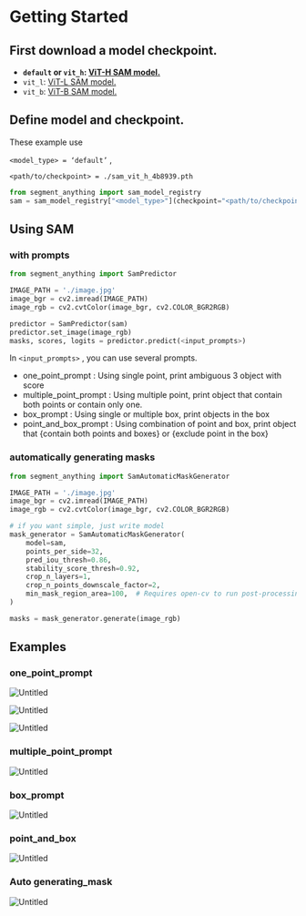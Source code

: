 # Getting Started

## First download a model checkpoint.

- **`default` or `vit_h`: [ViT-H SAM model.](https://dl.fbaipublicfiles.com/segment_anything/sam_vit_h_4b8939.pth)**
- `vit_l`: [ViT-L SAM model.](https://dl.fbaipublicfiles.com/segment_anything/sam_vit_l_0b3195.pth)
- `vit_b`: [ViT-B SAM model.](https://dl.fbaipublicfiles.com/segment_anything/sam_vit_b_01ec64.pth)


## Define model and checkpoint.
    
These example use 

`<model_type> = ‘default’` , 

`<path/to/checkpoint> = ./sam_vit_h_4b8939.pth`
    
```python
from segment_anything import sam_model_registry
sam = sam_model_registry["<model_type>"](checkpoint="<path/to/checkpoint>")
```
    

## Using SAM

### with prompts

```python
from segment_anything import SamPredictor

IMAGE_PATH = './image.jpg'
image_bgr = cv2.imread(IMAGE_PATH)
image_rgb = cv2.cvtColor(image_bgr, cv2.COLOR_BGR2RGB)

predictor = SamPredictor(sam)
predictor.set_image(image_rgb)
masks, scores, logits = predictor.predict(<input_prompts>)
```

In `<input_prompts>` , you can use several prompts.

- one_point_prompt : Using single point, print ambiguous 3 object with score
- multiple_point_prompt : Using multiple point, print object that contain both points or contain only one.
- box_prompt : Using single or multiple box, print objects in the box
- point_and_box_prompt : Using combination of point and box, print object that {contain both points and boxes} or {exclude point in the box}

### automatically generating masks

```python
from segment_anything import SamAutomaticMaskGenerator

IMAGE_PATH = './image.jpg'
image_bgr = cv2.imread(IMAGE_PATH)
image_rgb = cv2.cvtColor(image_bgr, cv2.COLOR_BGR2RGB)

# if you want simple, just write model
mask_generator = SamAutomaticMaskGenerator(
    model=sam,
    points_per_side=32,
    pred_iou_thresh=0.86,
    stability_score_thresh=0.92,
    crop_n_layers=1,
    crop_n_points_downscale_factor=2,
    min_mask_region_area=100,  # Requires open-cv to run post-processing
)

masks = mask_generator.generate(image_rgb)
```

## Examples

### one_point_prompt

![Untitled](./images/one_point(1).png)

![Untitled](./images/one_point(2).png)

![Untitled](./images/one_point(3).png)

### multiple_point_prompt

![Untitled](./images/multiple_point.png)

### box_prompt

![Untitled](./images/box.png)

### point_and_box

![Untitled](./images/point_and_box.png)

### Auto generating_mask

![Untitled](./images/auto_generating_mask.png)
